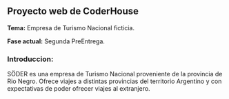 
## Proyecto web de CoderHouse

**Tema:** Empresa de Turismo Nacional ficticia.

**Fase actual:** Segunda PreEntrega.



### Introduccion:

SÖDER es una empresa de Turismo Nacional proveniente de la provincia de Rio Negro.
Ofrece viajes a distintas provincias del territorio Argentino y con expectativas de poder ofrecer viajes al extranjero. 
